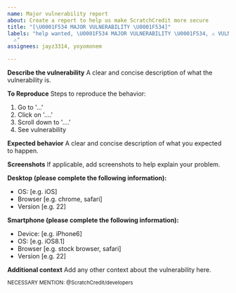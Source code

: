 ```yaml
---
name: Major vulnerability report
about: Create a report to help us make ScratchCredit more secure
title: "[\U0001F534 MAJOR VULNERABILITY \U0001F534]"
labels: "help wanted, \U0001F534 MAJOR VULNERABILITY \U0001F534, ⚠️ VULNERABILITY
  ⚠️"
assignees: jayz3314, yoyomonem

---
```


**Describe the vulnerability**
A clear and concise description of what the vulnerability is.

**To Reproduce**
Steps to reproduce the behavior:
1. Go to '...'
2. Click on '....'
3. Scroll down to '....'
4. See vulnerability

**Expected behavior**
A clear and concise description of what you expected to happen.

**Screenshots**
If applicable, add screenshots to help explain your problem.

**Desktop (please complete the following information):**
 - OS: [e.g. iOS]
 - Browser [e.g. chrome, safari]
 - Version [e.g. 22]

**Smartphone (please complete the following information):**
 - Device: [e.g. iPhone6]
 - OS: [e.g. iOS8.1]
 - Browser [e.g. stock browser, safari]
 - Version [e.g. 22]

**Additional context**
Add any other context about the vulnerability here.

<sup>NECESSARY MENTION: @ScratchCredit/developers</sup>
